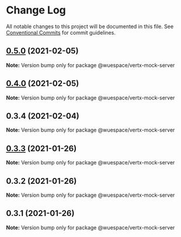 # Change Log

All notable changes to this project will be documented in this file.
See [Conventional Commits](https://conventionalcommits.org) for commit guidelines.

## [0.5.0](https://github.com/TelestionTeam/telestion-client/compare/v0.4.0...v0.5.0) (2021-02-05)

**Note:** Version bump only for package @wuespace/vertx-mock-server





## [0.4.0](https://github.com/TelestionTeam/telestion-client/compare/v0.3.3...v0.4.0) (2021-02-05)

**Note:** Version bump only for package @wuespace/vertx-mock-server





## 0.3.4 (2021-02-04)

**Note:** Version bump only for package @wuespace/vertx-mock-server





## [0.3.3](https://github.com/TelestionTeam/telestion-client/compare/v0.3.2...v0.3.3) (2021-01-26)

**Note:** Version bump only for package @wuespace/vertx-mock-server

## 0.3.2 (2021-01-26)

**Note:** Version bump only for package @wuespace/vertx-mock-server

## 0.3.1 (2021-01-26)

**Note:** Version bump only for package @wuespace/vertx-mock-server
